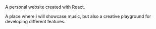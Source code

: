 A personal website created with React.

A place where i will showcase music, but also a creative playground for developing different features.
